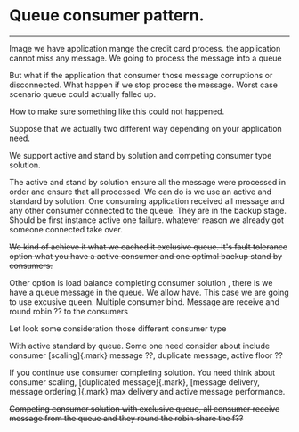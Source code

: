 # Queue consumer pattern.



---

Image we have application mange the credit card process. the application cannot miss any message. We going to process the message into a queue

But what if the application that consumer those message corruptions or disconnected. What happen if we stop process the message. Worst case scenario queue could actually falled up.

How to make sure something like this could not happened.

Suppose that we actually two different way depending on your application need.

We support active and stand by solution and competing consumer type solution.

The active and stand by solution ensure all the message were processed in order and ensure that all processed. We can do is we use an active and standard by solution. One consuming application received all message and any other consumer connected to the queue. They are in the backup stage. Should be first instance active one failure. whatever reason we already got someone connected take over.

~~We kind of achieve it what we cached it exclusive queue. It's fault tolerance option what you have a active consumer and one optimal backup stand by consumers.~~



Other option is load balance completing consumer solution , there is we have a queue message in the queue. We allow have. This case we are going to use excusive queen. Multiple consumer bind. Message are receive and round robin ?? to the consumers



Let look some consideration those different consumer type



With active standard by queue. Some one need consider about include consumer [scaling]{.mark} message ??, duplicate message, active floor ??



If you continue use consumer completing solution. You need think about consumer scaling, [duplicated message]{.mark}, [message delivery, message ordering,]{.mark} max delivery and active message performance.



~~Competing consumer solution with exclusive queue, all consumer receive message from the queue and they round the robin share the f??~~
